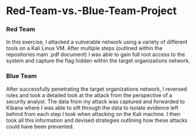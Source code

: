# Red-Team-vs.-Blue-Team-Project

### Red Team
In this exercise, I attacked a vulnerable network using a variety of different tools on a Kali Linux VM.  After multiple steps (outlined within the repositories main .pdf document) I was able to gain full root access to the system and capture the flag hidden within the target organizations network.

### Blue Team
After successfully penetrating the target organizations network, I reversed roles and took a detailed look at the attack from the perspective of a security analyst.  The data from my attack was captured and forwarded to Kibana where I was able to sift through the data to isolate evidence left behind from each step I took when attacking on the Kali machine.  I then took all this information and devised strategies outlining how these attacks could have been prevented. 
